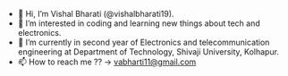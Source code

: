- 👋 Hi, I’m Vishal Bharati (@vishalbharati19).
- 👀 I’m interested in coding and learning new things about tech and electronics.
- 🌱 I’m currently in second year of Electronics and telecommunication engineering at Department of Technology, Shivaji University, Kolhapur.
- 📫 How to reach me ?? -> vabharti11@gmail.com

<!---
vishalbharati19/vishalbharati19 is a ✨ special ✨ repository because its `README.md` (this file) appears on your GitHub profile.
You can click the Preview link to take a look at your changes.
--->
